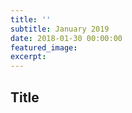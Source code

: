 ```yaml
---
title: ''
subtitle: January 2019
date: 2018-01-30 00:00:00
featured_image: 
excerpt:
---
```


## Title
